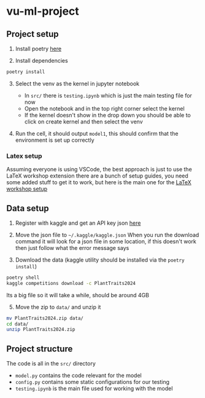# vu-ml-project

## Project setup

1. Install poetry [here](https://python-poetry.org/docs/)

2. Install dependencies
```bash
poetry install
```

3. Select the venv as the kernel in jupyter notebook
    - In `src/` there is `testing.ipynb` which is just the main testing file for now 
    - Open the notebook and in the top right corner select the kernel 
    - If the kernel doesn't show in the drop down you should be able to click on create kernel and then select the venv

4. Run the cell, it should output `model1`, this should confirm that the environment is set up correctly

### Latex setup 

Assuming everyone is using VSCode, the best approach is just to use the LaTeX workshop extension there are a bunch of setup guides, you need some added stuff to get it to work, but here is the main one for the [LaTeX workshop setup](https://github.com/James-Yu/LaTeX-Workshop/wiki/Install) 

## Data setup

1. Register with kaggle and get an API key json [here](https://www.kaggle.com/settings) 

2. Move the json file to `~/.kaggle/kaggle.json`
When you run the download command it will look for a json file in some location, if this doesn't work then just follow what the error message says

3. Download the data (kaggle utility should be installed via the `poetry install`)
```bash
poetry shell 
kaggle competitions download -c PlantTraits2024 
```
Its a big file so it will take a while, should be around 4GB

5. Move the zip to `data/` and unzip it
```bash
mv PlantTraits2024.zip data/ 
cd data/
unzip PlantTraits2024.zip
```

## Project structure

The code is all in the `src/` directory
- `model.py` contains the code relevant for the model 
- `config.py` contains some static configurations for our testing
- `testing.ipynb` is the main file used for working with the model 

